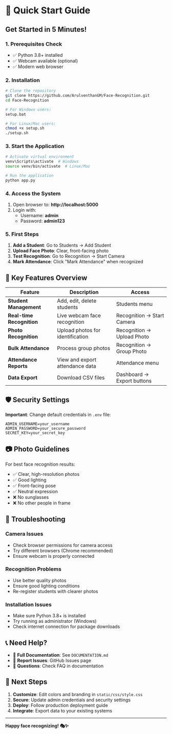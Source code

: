 # 🚀 Quick Start Guide

## Get Started in 5 Minutes!

### 1. **Prerequisites Check**
- ✅ Python 3.8+ installed
- ✅ Webcam available (optional)
- ✅ Modern web browser

### 2. **Installation**
```bash
# Clone the repository
git clone https://github.com/ArulventhanGM/Face-Recognition.git
cd Face-Recognition

# For Windows users:
setup.bat

# For Linux/Mac users:
chmod +x setup.sh
./setup.sh
```

### 3. **Start the Application**
```bash
# Activate virtual environment
venv\Scripts\activate  # Windows
source venv/bin/activate  # Linux/Mac

# Run the application
python app.py
```

### 4. **Access the System**
1. Open browser to: **http://localhost:5000**
2. Login with: 
   - Username: **admin**
   - Password: **admin123**

### 5. **First Steps**
1. **Add a Student**: Go to Students → Add Student
2. **Upload Face Photo**: Clear, front-facing photo
3. **Test Recognition**: Go to Recognition → Start Camera
4. **Mark Attendance**: Click "Mark Attendance" when recognized

## 🎯 Key Features Overview

| Feature | Description | Access |
|---------|-------------|---------|
| **Student Management** | Add, edit, delete students | Students menu |
| **Real-time Recognition** | Live webcam face recognition | Recognition → Start Camera |
| **Photo Recognition** | Upload photos for identification | Recognition → Upload Photo |
| **Bulk Attendance** | Process group photos | Recognition → Group Photo |
| **Attendance Reports** | View and export attendance data | Attendance menu |
| **Data Export** | Download CSV files | Dashboard → Export buttons |

## 🛡️ Security Settings

**Important**: Change default credentials in `.env` file:
```env
ADMIN_USERNAME=your_username
ADMIN_PASSWORD=your_secure_password
SECRET_KEY=your_secret_key
```

## 📷 Photo Guidelines

For best face recognition results:
- ✅ Clear, high-resolution photos
- ✅ Good lighting
- ✅ Front-facing pose
- ✅ Neutral expression
- ❌ No sunglasses
- ❌ No other people in frame

## 🔧 Troubleshooting

### Camera Issues
- Check browser permissions for camera access
- Try different browsers (Chrome recommended)
- Ensure webcam is properly connected

### Recognition Problems
- Use better quality photos
- Ensure good lighting conditions
- Re-register students with clearer photos

### Installation Issues
- Make sure Python 3.8+ is installed
- Try running as administrator (Windows)
- Check internet connection for package downloads

## 📞 Need Help?

- 📖 **Full Documentation**: See `DOCUMENTATION.md`
- 🐛 **Report Issues**: GitHub Issues page
- 💬 **Questions**: Check FAQ in documentation

## 🎉 Next Steps

1. **Customize**: Edit colors and branding in `static/css/style.css`
2. **Secure**: Update admin credentials and security settings
3. **Deploy**: Follow production deployment guide
4. **Integrate**: Export data to your existing systems

---

**Happy face recognizing! 🎭✨**

